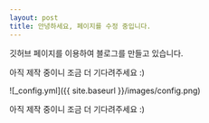 ```yaml
---
layout: post
title: 안녕하세요, 페이지를 수정 중입니다.
---
```


깃허브 페이지를 이용하여 블로그를 만들고 있습니다. 

아직 제작 중이니 조금 더 기다려주세요 :)

![_config.yml]({{ site.baseurl }}/images/config.png)

아직 제작 중이니 조금 더 기다려주세요 :)
